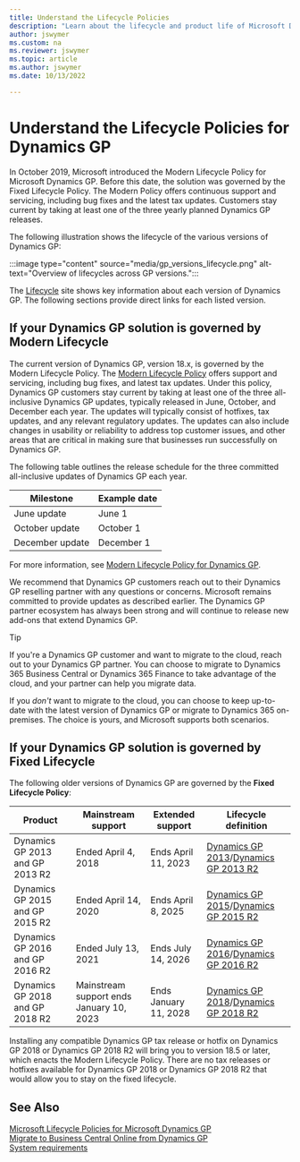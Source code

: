 ```yaml
---
title: Understand the Lifecycle Policies
description: "Learn about the lifecycle and product life of Microsoft Dynamics GP."
author: jswymer
ms.custom: na
ms.reviewer: jswymer
ms.topic: article
ms.author: jswymer
ms.date: 10/13/2022

---
```


# Understand the Lifecycle Policies for Dynamics GP

In October 2019, Microsoft introduced the Modern Lifecycle Policy for Microsoft Dynamics GP. Before this date, the solution was governed by the Fixed Lifecycle Policy. The Modern Policy offers continuous support and servicing, including bug fixes and the latest tax updates. Customers stay current by taking at least one of the three yearly planned Dynamics GP releases.  

The following illustration shows the lifecycle of the various versions of Dynamics GP:

:::image type="content" source="media/gp_versions_lifecycle.png" alt-text="Overview of lifecycles across GP versions.":::

The [Lifecycle](/lifecycle/products/?terms=Dynamics%20GP) site shows key information about each version of Dynamics GP. The following sections provide direct links for each listed version.  

## If your Dynamics GP solution is governed by Modern Lifecycle

The current version of Dynamics GP, version 18.x, is governed by the Modern Lifecycle Policy. The [Modern Lifecycle Policy](/lifecycle/policies/modern) offers support and servicing, including bug fixes, and latest tax updates. Under this policy, Dynamics GP customers stay current by taking at least one of the three all-inclusive Dynamics GP updates, typically released in June, October, and December each year. The updates will typically consist of hotfixes, tax updates, and any relevant regulatory updates. The updates can also include changes in usability or reliability to address top customer issues, and other areas that are critical in making sure that businesses run successfully on Dynamics GP.  

The following table outlines the release schedule for the three committed all-inclusive updates of Dynamics GP each year.

|Milestone |Example date  |
|---------|---------|
|June update|June 1 |
|October update|October 1 |
|December update|December 1 |

For more information, see [Modern Lifecycle Policy for Dynamics GP](/lifecycle/products/dynamics-gp).  

We recommend that Dynamics GP customers reach out to their Dynamics GP reselling partner with any questions or concerns. Microsoft remains committed to provide updates as described earlier. The Dynamics GP partner ecosystem has always been strong and will continue to release new add-ons that extend Dynamics GP.  

> [!TIP]
> If you're a Dynamics GP customer and want to migrate to the cloud, reach out to your Dynamics GP partner. You can choose to migrate to Dynamics 365 Business Central or Dynamics 365 Finance to take advantage of the cloud, and your partner can help you migrate data.  
>
> If you *don't* want to migrate to the cloud, you can choose to keep up-to-date with the latest version of Dynamics GP or migrate to Dynamics 365 on-premises. The choice is yours, and Microsoft supports both scenarios.

## If your Dynamics GP solution is governed by Fixed Lifecycle

The following older versions of Dynamics GP are governed by the **Fixed Lifecycle Policy**:

| **Product** | **Mainstream support** | **Extended support** |Lifecycle definition|
|--|--|--|-- |
| Dynamics GP 2013 and GP 2013 R2 | Ended April 4, 2018 | Ends April 11, 2023 |[Dynamics GP 2013](/lifecycle/products/dynamics-gp-2013)/[Dynamics GP 2013 R2](/lifecycle/products/dynamics-gp-2013-r2)|
| Dynamics GP 2015 and GP 2015 R2 | Ended April 14, 2020 | Ends April 8, 2025 |[Dynamics GP 2015](/lifecycle/products/dynamics-gp-2015)/[Dynamics GP 2015 R2](/lifecycle/products/dynamics-gp-2015-r2)|
| Dynamics GP 2016 and GP 2016 R2 | Ended July 13, 2021 | Ends July 14, 2026 |[Dynamics GP 2016](/lifecycle/products/dynamics-gp-2016)/[Dynamics GP 2016 R2](/lifecycle/products/dynamics-gp-2016-r2)|
| Dynamics GP 2018 and GP 2018 R2 | Mainstream support ends January 10, 2023 | Ends January 11, 2028 |[Dynamics GP 2018](/lifecycle/products/dynamics-gp-2018)/[Dynamics GP 2018 R2](/lifecycle/products/dynamics-gp-2018-r2)|

Installing any compatible Dynamics GP tax release or hotfix on Dynamics GP 2018 or Dynamics GP 2018 R2 will bring you to version 18.5 or later, which enacts the Modern Lifecycle Policy. There are no tax releases or hotfixes available for Dynamics GP 2018 or Dynamics GP 2018 R2 that would allow you to stay on the fixed lifecycle.

## See Also

[Microsoft Lifecycle Policies for Microsoft Dynamics GP](/lifecycle/products/?terms=Dynamics%20GP)  
[Migrate to Business Central Online from Dynamics GP](/dynamics365/business-central/dev-itpro/administration/migrate-dynamics-gp)  
[System requirements](../upgrade/system-requirements.md)  
<!--[Modified Forms and Reports Update Now Required for All Microsoft Dynamics GP Service Pack, Hotfix and Compliance Releases](/dynamics/s-e/gp/hot_topic_mdgp10_modifiedreportsformsupdaterequiredforpatchreleases_407)  -->
